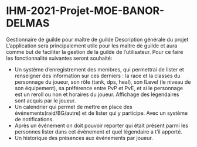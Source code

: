 # IHM-2021-Projet-MOE-BANOR-DELMAS
Gestionnaire de guilde pour maître de guilde
Description générale du projet
L’application sera principalement utile pour les maitre de guilde et aura comme but de faciliter la gestion de la guilde de l’utilisateur.
Pour ce faire les fonctionnalité suivantes seront souhaité:
- Un système d’enregistrement des membres, qui permettrai de lister et renseigner des information sur ces derniers : la race et la classes du personnage du joueur, son rôle (tank, dps, heal), son ILevel (le niveau de son équipement), sa préférence entre PvP et PvE, et si le personnage est un reroll ou non et horaires du joueur. Affichage des légendaires sont acquis par le joueur.
- Un calendrier qui permet de mettre en place des événements(raid/BG/autre) et de lister qui y participe. Avec un système de notifications.
- Après un événement on doit pouvoir reporter qui était présent parmi les personnes lister dans cet événement et quel légendaire a t’il apporté.
- Un historique des présences aux événements par joueur.
